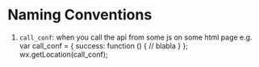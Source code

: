 Naming Conventions
==

1. `call_conf`: when you call the api from some js on some html page
        e.g.
        var call_conf = {
            success: function () {
                // blabla
            }
        };
        wx.getLocation(call_conf);
